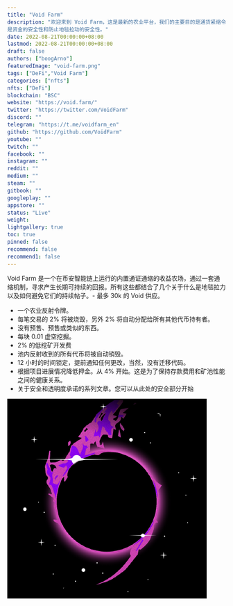 ```yaml
---
title: "Void Farm"
description: "欢迎来到 Void Farm，这是最新的农业平台，我们的主要目的是通货紧缩令牌
是资金的安全性和防止地毯拉动的安全性。"
date: 2022-08-21T00:00:00+08:00
lastmod: 2022-08-21T00:00:00+08:00
draft: false
authors: ["boogArno"]
featuredImage: "void-farm.png"
tags: ["DeFi","Void Farm"]
categories: ["nfts"]
nfts: ["DeFi"]
blockchain: "BSC"
website: "https://void.farm/"
twitter: "https://twitter.com/VoidFarm"
discord: ""
telegram: "https://t.me/voidfarm_en"
github: "https://github.com/VoidFarm"
youtube: ""
twitch: ""
facebook: ""
instagram: ""
reddit: ""
medium: ""
steam: ""
gitbook: ""
googleplay: ""
appstore: ""
status: "Live"
weight: 
lightgallery: true
toc: true
pinned: false
recommend: false
recommend1: false
---
```

Void Farm 是一个在币安智能链上运行的内置通证通缩的收益农场，通过一套通缩机制，寻求产生长期可持续的回报。所有这些都结合了几个关于什么是地毯拉力以及如何避免它们的持续帖子。- 最多 30k 的 Void 供应。
- 一个农业反射令牌。
- 每笔交易的 2% 将被烧毁，另外 2% 将自动分配给所有其他代币持有者。
- 没有预售、预售或类似的东西。
- 每块 0.01 虚空挖掘。
- 2% 的低挖矿开发费
- 池内反射收到的所有代币将被自动销毁。
- 12 小时的时间锁定，提前通知任何更改，当然，没有迁移代码。
- 根据项目进展情况降低押金。从 4% 开始。这是为了保持存款费用和矿池性能之间的健康关系。
- 关于安全和透明度承诺的系列文章。您可以从此处的安全部分开始

![81989643](81989643.png)
